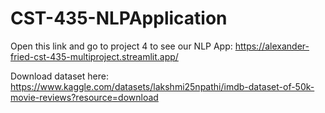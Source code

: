 # CST-435-NLPApplication

Open this link and go to project 4 to see our NLP App: https://alexander-fried-cst-435-multiproject.streamlit.app/

Download dataset here:
https://www.kaggle.com/datasets/lakshmi25npathi/imdb-dataset-of-50k-movie-reviews?resource=download
